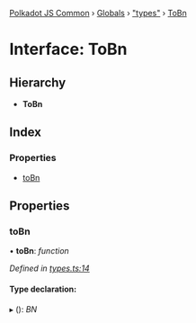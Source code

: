 [Polkadot JS Common](../README.md) › [Globals](../globals.md) › ["types"](../modules/_types_.md) › [ToBn](_types_.tobn.md)

# Interface: ToBn

## Hierarchy

* **ToBn**

## Index

### Properties

* [toBn](_types_.tobn.md#tobn)

## Properties

###  toBn

• **toBn**: *function*

*Defined in [types.ts:14](https://github.com/polkadot-js/common/blob/cbec4add/packages/util/src/types.ts#L14)*

#### Type declaration:

▸ (): *BN*
